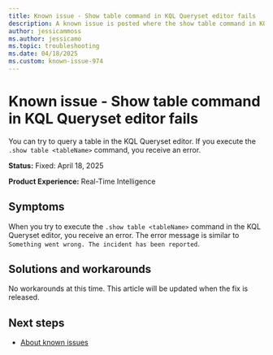 ```yaml
---
title: Known issue - Show table command in KQL Queryset editor fails
description: A known issue is posted where the show table command in KQL Queryset editor fails.
author: jessicammoss
ms.author: jessicamo
ms.topic: troubleshooting  
ms.date: 04/18/2025
ms.custom: known-issue-974
---
```


# Known issue - Show table command in KQL Queryset editor fails

You can try to query a table in the KQL Queryset editor. If you execute the `.show table <tableName>` command, you receive an error.

**Status:** Fixed: April 18, 2025

**Product Experience:** Real-Time Intelligence

## Symptoms

When you try to execute the `.show table <tableName>` command in the KQL Queryset editor, you receive an error. The error message is similar to `Something went wrong. The incident has been reported`.

## Solutions and workarounds

No workarounds at this time. This article will be updated when the fix is released.

## Next steps

- [About known issues](https://support.fabric.microsoft.com/known-issues)
